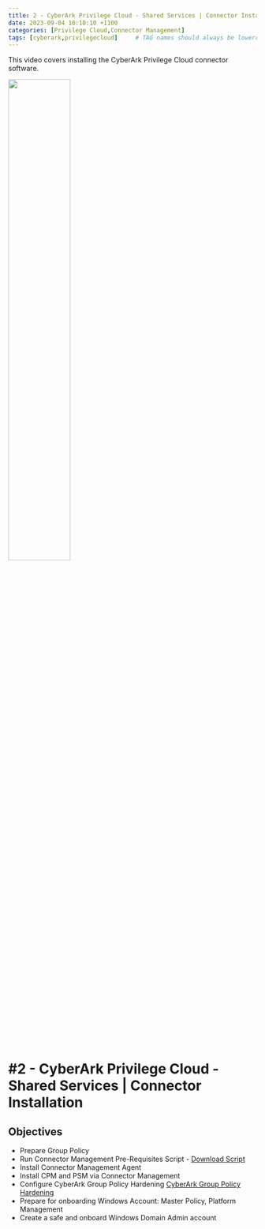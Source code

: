 ```yaml
---
title: 2 - CyberArk Privilege Cloud - Shared Services | Connector Installation
date: 2023-09-04 10:10:10 +1100
categories: [Privilege Cloud,Connector Management]
tags: [cyberark,privilegecloud]     # TAG names should always be lowercase
---
```


This video covers installing the CyberArk Privilege Cloud connector software.

[<img src="https://i.ytimg.com/vi/TP7HtbRhY_g/maxresdefault.jpg" width="50%">](https://www.youtube.com/watch?v=TP7HtbRhY_g) 

# #2 - CyberArk Privilege Cloud - Shared Services | Connector Installation

## Objectives
- Prepare Group Policy
- Run Connector Management Pre-Requisites Script - [Download Script](https://cyberark-customers.force.com/mplace/s/#--CyberArk+Privilege+Cloud+Tools)
- Install Connector Management Agent
- Install CPM and PSM via Connector Management
- Configure CyberArk Group Policy Hardening
[CyberArk Group Policy Hardening](https://cyberark-customers.force.com/mplace/s/#software)
- Prepare for onboarding Windows Account: Master Policy, Platform Management
- Create a safe and onboard Windows Domain Admin account
